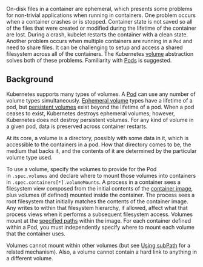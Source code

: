 On-disk files in a container are ephemeral, which presents some problems for non-trivial applications when running in containers. One problem occurs when a container crashes or is stopped. Container state is not saved so all of the files that were created or modified during the lifetime of the container are lost. During a crash, kubelet restarts the container with a clean state. Another problem occurs when multiple containers are running in a `Pod` and need to share files. It can be challenging to setup and access a shared filesystem across all of the containers. The Kubernetes [volume](https://kubernetes.io/docs/concepts/storage/volumes/) abstraction solves both of these problems. Familiarity with [Pods](https://kubernetes.io/docs/concepts/workloads/pods/) is suggested.

## Background[](https://kubernetes.io/docs/concepts/storage/volumes/#background)

Kubernetes supports many types of volumes. A [Pod](https://kubernetes.io/docs/concepts/workloads/pods/) can use any number of volume types simultaneously. [Ephemeral volume](https://kubernetes.io/docs/concepts/storage/ephemeral-volumes/) types have a lifetime of a pod, but [persistent volumes](https://kubernetes.io/docs/concepts/storage/persistent-volumes/) exist beyond the lifetime of a pod. When a pod ceases to exist, Kubernetes destroys ephemeral volumes; however, Kubernetes does not destroy persistent volumes. For any kind of volume in a given pod, data is preserved across container restarts.

At its core, a volume is a directory, possibly with some data in it, which is accessible to the containers in a pod. How that directory comes to be, the medium that backs it, and the contents of it are determined by the particular volume type used.

To use a volume, specify the volumes to provide for the Pod in `.spec.volumes` and declare where to mount those volumes into containers in `.spec.containers[*].volumeMounts`. A process in a container sees a filesystem view composed from the initial contents of the [container image](https://kubernetes.io/docs/reference/glossary/?all=true#term-image), plus volumes (if defined) mounted inside the container. The process sees a root filesystem that initially matches the contents of the container image. Any writes to within that filesystem hierarchy, if allowed, affect what that process views when it performs a subsequent filesystem access. Volumes mount at the [specified paths](https://kubernetes.io/docs/concepts/storage/volumes/#using-subpath) within the image. For each container defined within a Pod, you must independently specify where to mount each volume that the container uses.

Volumes cannot mount within other volumes (but see [Using subPath](https://kubernetes.io/docs/concepts/storage/volumes/#using-subpath) for a related mechanism). Also, a volume cannot contain a hard link to anything in a different volume.